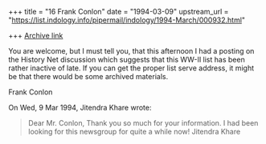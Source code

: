 +++
title = "16 Frank Conlon"
date = "1994-03-09"
upstream_url = "https://list.indology.info/pipermail/indology/1994-March/000932.html"

+++
[Archive link](https://list.indology.info/pipermail/indology/1994-March/000932.html)

You are welcome, but I must tell you, that this afternoon I had a posting 
on the History Net discussion which suggests that this WW-II list has 
been rather inactive of late.  If you can get the proper list serve 
address, it might be that there would be some archived materials.

Frank Conlon

On Wed, 9 Mar 1994, Jitendra Khare wrote:

> Dear Mr. Conlon,
> Thank you so much for your information.
> I had been looking for this newsgroup for quite a while now!
> Jitendra Khare
> 
>  
> 





